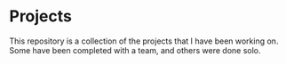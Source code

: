 # Projects

This repository is a collection of the projects that I have been working on. Some have been completed with a team, and others were done solo.
